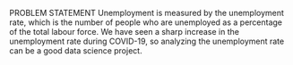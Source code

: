 PROBLEM STATEMENT
Unemployment is measured by the unemployment rate, which is the number of people who are unemployed as a percentage of the total labour force. We have seen a sharp increase in the unemployment rate during COVID-19, so analyzing the unemployment rate can be a good data science project.
